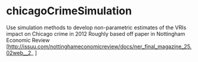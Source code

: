 # chicagoCrimeSimulation
Use simulation methods to develop non-parametric estimates of the VRIs impact on Chicago crime in 2012
Roughly based off paper in Nottingham Economic Review [http://issuu.com/nottinghameconomicreview/docs/ner_final_magazine_25.02web__2_ ]
